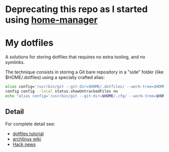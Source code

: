 Deprecating this repo as I started using [home-manager](https://github.com/nix-community/home-manager)
===
My dotfiles
====

A solutions for storing dotfiles that requires no extra tooling, and no symlinks. 

The technique consists in storing a Git bare repository in a "side" folder (like $HOME/.dotfiles) using a specially crafted alias:

``` sh
alias config='/usr/bin/git --git-dir=$HOME/.dotfiles/ --work-tree=$HOME'
config config --local status.showUntrackedFiles no
echo "alias config='/usr/bin/git --git-dir=$HOME/.cfg/ --work-tree=$HOME'" >> $HOME/.bashrc
```
## Detail
For complete detail see:
- [dotfiles tutorial](https://www.atlassian.com/git/tutorials/dotfiles)
- [archlinux wiki](https://wiki.archlinux.org/index.php/Dotfiles)
- [Hack news](https://news.ycombinator.com/item?id=11070797)

